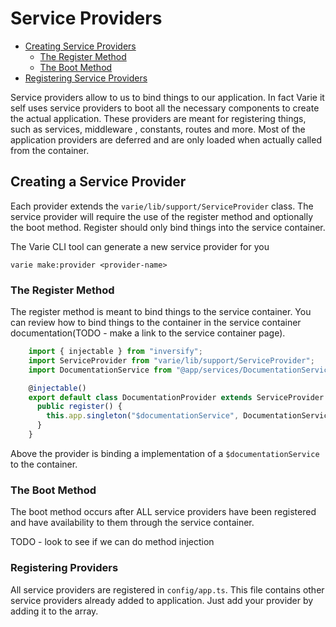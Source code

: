 # Service Providers

* [Creating Service Providers](#createing-service-providers)
  * [The Register Method](#the-register-method)
  * [The Boot Method](#the-boot-method)
* [Registering Service Providers](#registering-providers)

Service providers allow to us to bind things to our application. In fact Varie it self uses service providers to boot all the necessary components to create the actual application.
These providers are meant for registering things, such as services, middleware , constants, routes and more. Most of the application providers are deferred and are only loaded when actually called from the container.

<a name="creating-service-providers"></a>

## Creating a Service Provider

Each provider extends the `varie/lib/support/ServiceProvider` class. The service provider will require the use of the register method and optionally the boot method. Register should only bind things into the service container.

The Varie CLI tool can generate a new service provider for you

`varie make:provider <provider-name>`

<a name="the-register-method"></a>

### The Register Method

The register method is meant to bind things to the service container. You can review how to bind things to the container in the service container documentation(TODO - make a link to the service container page).

```js
    import { injectable } from "inversify";
    import ServiceProvider from "varie/lib/support/ServiceProvider";
    import DocumentationService from "@app/services/DocumentationService";

    @injectable()
    export default class DocumentationProvider extends ServiceProvider {
      public register() {
        this.app.singleton("$documentationService", DocumentationService);
      }
    }
```

Above the provider is binding a implementation of a `$documentationService` to the container.

<a name="the-boot-method"></a>

### The Boot Method

The boot method occurs after ALL service providers have been registered and have availability to them through the service container.

TODO - look to see if we can do method injection

<a name="registering-providers"></a>

### Registering Providers

All service providers are registered in `config/app.ts`. This file contains other service providers already added to application. Just add your provider by adding it to the array.

